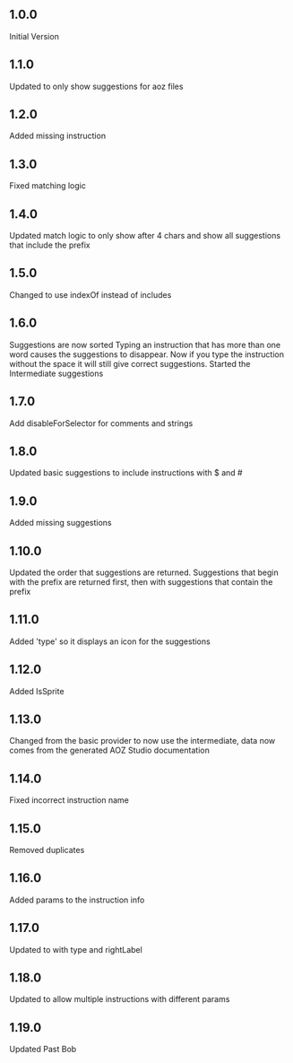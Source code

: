 ## 1.0.0
Initial Version
## 1.1.0
Updated to only show suggestions for aoz files
## 1.2.0
Added missing instruction
## 1.3.0
Fixed matching logic
## 1.4.0
Updated match logic to only show after 4 chars and show all suggestions that include the prefix
## 1.5.0
Changed to use indexOf instead of includes
## 1.6.0
Suggestions are now sorted
Typing an instruction that has more than one word causes the suggestions to disappear. Now if you type the instruction without the space it will still give correct suggestions.
Started the Intermediate suggestions
## 1.7.0
Add disableForSelector for comments and strings
## 1.8.0
Updated basic suggestions to include instructions with $ and #
## 1.9.0
Added missing suggestions
## 1.10.0
Updated the order that suggestions are returned. Suggestions that begin with the prefix are returned first, then with suggestions that contain the prefix
## 1.11.0
Added 'type' so it displays an icon for the suggestions
## 1.12.0
Added IsSprite
## 1.13.0
Changed from the basic provider to now use the intermediate, data now comes from the generated AOZ Studio documentation
## 1.14.0
Fixed incorrect instruction name
## 1.15.0
Removed duplicates
## 1.16.0
Added params to the instruction info
## 1.17.0
Updated to with type and rightLabel
## 1.18.0
Updated to allow multiple instructions with different params
## 1.19.0
Updated Past Bob
